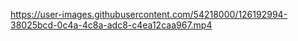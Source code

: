 

https://user-images.githubusercontent.com/54218000/126192994-38025bcd-0c4a-4c8a-adc8-c4ea12caa967.mp4


